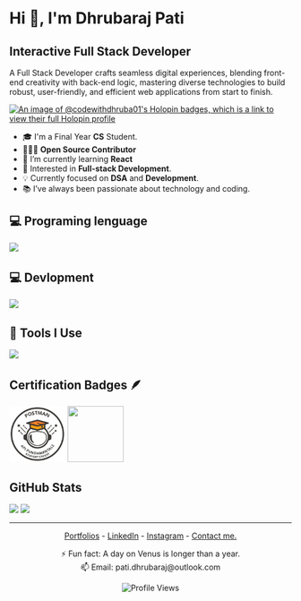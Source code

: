 # Hi 👋, I'm Dhrubaraj Pati

## Interactive Full Stack Developer

A Full Stack Developer crafts seamless digital experiences, blending front-end creativity with back-end logic, mastering diverse technologies to build robust, user-friendly, and efficient web applications from start to finish.

[![An image of @codewithdhruba01's Holopin badges, which is a link to view their full Holopin profile](https://holopin.me/codewithdhruba01)](https://holopin.io/@codewithdhruba01)

<!-- About me -->

- 🎓 I'm a Final Year **CS** Student.
- 🧑🏿‍💻 **Open Source Contributor**
- 🌱 I’m currently learning **React**
- 👀 Interested in **Full-stack Development**.
- 💡 Currently focused on **DSA** and **Development**.
- 📚 I’ve always been passionate about technology and coding.


<!-- Tech Stack -->

## 💻 Programing lenguage

<p align="left">
  <a href="https://skillicons.dev">
    <img src="https://skillicons.dev/icons?i=c,python,java,js" />
  </a>
</p>

<!-- Devlopment -->

## 💻 Devlopment

<p align="left">
  <a href="https://skillicons.dev">
    <img src="https://skillicons.dev/icons?i=html,css,tailwind,react,nodejs,typescript,bootstrap,materialui,vite,npm" />
  </a>
</p>

<!-- Tools -->

## 🔧 Tools I Use

<p align="left">
  <a href="https://skillicons.dev">
    <img src="https://skillicons.dev/icons?i=powershell,vscode,pycharm,git,github,md,linux,replit,netlify,vercel" />
  </a>
</p>

<!-- Certification Badges -->

## Certification Badges 🪶
  <a href="https://api.badgr.io/public/assertions/wr0NTzwXSZiEuORGzNlwVg?identity__email=patidhrubaraj%40gmail.com"> </a>
<img src="Assets/Postman - Postman.png" width="100px" height="100px" /> <a href="https://cdn.qwiklabs.com/4MlP8X6Zqepz7nED0fOVdlLiiDTgLW6D79lZtC4j64M%3D"> </a>
<img src="https://cdn.qwiklabs.com/4MlP8X6Zqepz7nED0fOVdlLiiDTgLW6D79lZtC4j64M%3D" width="100px" height="100px" />
</div>


<!-- GitHub Stats -->
<h2 align="left">
GitHub Stats
</h2>

<div align="left">
  <img src="https://github-readme-stats.vercel.app/api?username=codewithdhruba01&show_icons=true&theme=radical&hide_border=true&include_all_commits=true&count_private=true" height="150" />
   <img src="https://github-readme-stats.vercel.app/api/top-langs/?username=codewithdhruba01&layout=compact&theme=radical&hide_border=true&langs_count=8" height="150" />
  

---

<p align="center">
  <a href="https://codewithdhruba.netlify.app/">Portfolios</a> -
  <a href="https://www.linkedin.com/in/dhrubaraj-pati/">LinkedIn</a> - 
  <a href="https://www.instagram.com/dhrubaraj_pati/">Instagram</a> -
  <a href="https://www.linkedin.com/in/dhrubaraj-pati/">Contact me.</a> 
</p>

<p align="center">
⚡ Fun fact: A day on Venus is longer than a year. <br>
📫 Email: pati.dhrubaraj@outlook.com
</p>

<div align="center">
  
![Profile Views](https://komarev.com/ghpvc/?username=codewithdhruba01&color=blue)
